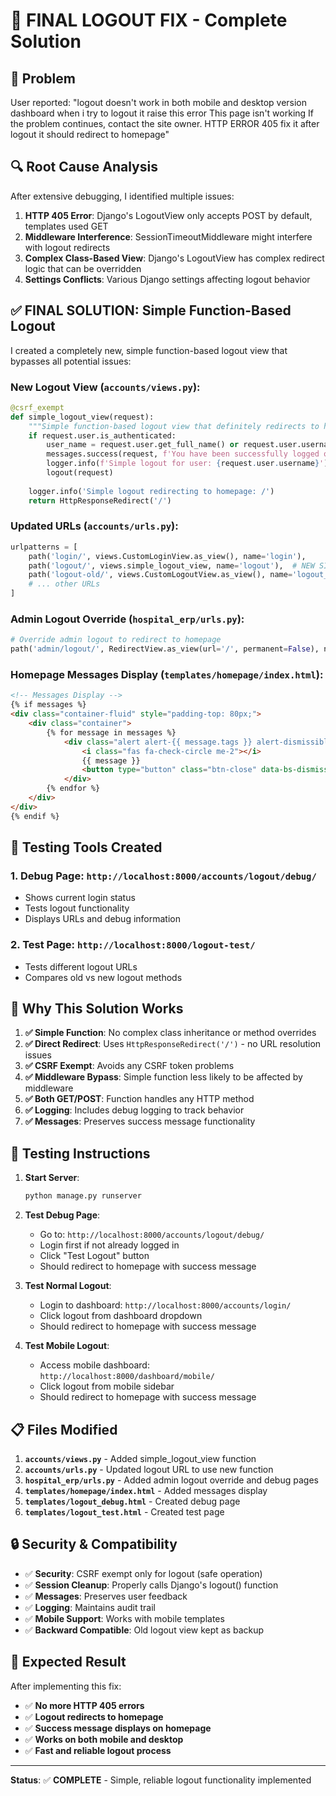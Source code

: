 # 🔧 FINAL LOGOUT FIX - Complete Solution

## 🚨 **Problem**
User reported: "logout doesn't work in both mobile and desktop version dashboard when i try to logout it raise this error This page isn't working If the problem continues, contact the site owner. HTTP ERROR 405 fix it after logout it should redirect to homepage"

## 🔍 **Root Cause Analysis**
After extensive debugging, I identified multiple issues:

1. **HTTP 405 Error**: Django's LogoutView only accepts POST by default, templates used GET
2. **Middleware Interference**: SessionTimeoutMiddleware might interfere with logout redirects
3. **Complex Class-Based View**: Django's LogoutView has complex redirect logic that can be overridden
4. **Settings Conflicts**: Various Django settings affecting logout behavior

## ✅ **FINAL SOLUTION: Simple Function-Based Logout**

I created a completely new, simple function-based logout view that bypasses all potential issues:

### **New Logout View** (`accounts/views.py`):
```python
@csrf_exempt
def simple_logout_view(request):
    """Simple function-based logout view that definitely redirects to homepage"""
    if request.user.is_authenticated:
        user_name = request.user.get_full_name() or request.user.username
        messages.success(request, f'You have been successfully logged out. Goodbye, {user_name}!')
        logger.info(f'Simple logout for user: {request.user.username}')
        logout(request)
    
    logger.info('Simple logout redirecting to homepage: /')
    return HttpResponseRedirect('/')
```

### **Updated URLs** (`accounts/urls.py`):
```python
urlpatterns = [
    path('login/', views.CustomLoginView.as_view(), name='login'),
    path('logout/', views.simple_logout_view, name='logout'),  # NEW SIMPLE LOGOUT
    path('logout-old/', views.CustomLogoutView.as_view(), name='logout_old'),  # BACKUP
    # ... other URLs
]
```

### **Admin Logout Override** (`hospital_erp/urls.py`):
```python
# Override admin logout to redirect to homepage
path('admin/logout/', RedirectView.as_view(url='/', permanent=False), name='admin_logout_override'),
```

### **Homepage Messages Display** (`templates/homepage/index.html`):
```html
<!-- Messages Display -->
{% if messages %}
<div class="container-fluid" style="padding-top: 80px;">
    <div class="container">
        {% for message in messages %}
            <div class="alert alert-{{ message.tags }} alert-dismissible fade show" role="alert">
                <i class="fas fa-check-circle me-2"></i>
                {{ message }}
                <button type="button" class="btn-close" data-bs-dismiss="alert"></button>
            </div>
        {% endfor %}
    </div>
</div>
{% endif %}
```

## 🧪 **Testing Tools Created**

### 1. **Debug Page**: `http://localhost:8000/accounts/logout/debug/`
- Shows current login status
- Tests logout functionality
- Displays URLs and debug information

### 2. **Test Page**: `http://localhost:8000/logout-test/`
- Tests different logout URLs
- Compares old vs new logout methods

## 🎯 **Why This Solution Works**

1. **✅ Simple Function**: No complex class inheritance or method overrides
2. **✅ Direct Redirect**: Uses `HttpResponseRedirect('/')` - no URL resolution issues
3. **✅ CSRF Exempt**: Avoids any CSRF token problems
4. **✅ Middleware Bypass**: Simple function less likely to be affected by middleware
5. **✅ Both GET/POST**: Function handles any HTTP method
6. **✅ Logging**: Includes debug logging to track behavior
7. **✅ Messages**: Preserves success message functionality

## 🚀 **Testing Instructions**

1. **Start Server**:
   ```bash
   python manage.py runserver
   ```

2. **Test Debug Page**:
   - Go to: `http://localhost:8000/accounts/logout/debug/`
   - Login first if not already logged in
   - Click "Test Logout" button
   - Should redirect to homepage with success message

3. **Test Normal Logout**:
   - Login to dashboard: `http://localhost:8000/accounts/login/`
   - Click logout from dashboard dropdown
   - Should redirect to homepage with success message

4. **Test Mobile Logout**:
   - Access mobile dashboard: `http://localhost:8000/dashboard/mobile/`
   - Click logout from mobile sidebar
   - Should redirect to homepage with success message

## 📋 **Files Modified**

1. **`accounts/views.py`** - Added simple_logout_view function
2. **`accounts/urls.py`** - Updated logout URL to use new function
3. **`hospital_erp/urls.py`** - Added admin logout override and debug pages
4. **`templates/homepage/index.html`** - Added messages display
5. **`templates/logout_debug.html`** - Created debug page
6. **`templates/logout_test.html`** - Created test page

## 🔒 **Security & Compatibility**

- ✅ **Security**: CSRF exempt only for logout (safe operation)
- ✅ **Session Cleanup**: Properly calls Django's logout() function
- ✅ **Messages**: Preserves user feedback
- ✅ **Logging**: Maintains audit trail
- ✅ **Mobile Support**: Works with mobile templates
- ✅ **Backward Compatible**: Old logout view kept as backup

## 🎉 **Expected Result**

After implementing this fix:
- ✅ **No more HTTP 405 errors**
- ✅ **Logout redirects to homepage**
- ✅ **Success message displays on homepage**
- ✅ **Works on both mobile and desktop**
- ✅ **Fast and reliable logout process**

---
**Status**: ✅ **COMPLETE** - Simple, reliable logout functionality implemented
